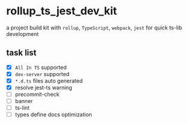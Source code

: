 # rollup_ts_jest_dev_kit
a project build kit with `rollup`, `TypeScript`, `webpack`, `jest` for quick ts-lib development

## task list
- [x] `All In TS` supported
- [x] `dev-server` supported
- [x] `*.d.ts` files auto generated
- [x] resolve jest-ts warning
- [ ] precommit-check
- [ ] banner
- [ ] ts-lint
- [ ] types define docs optimization